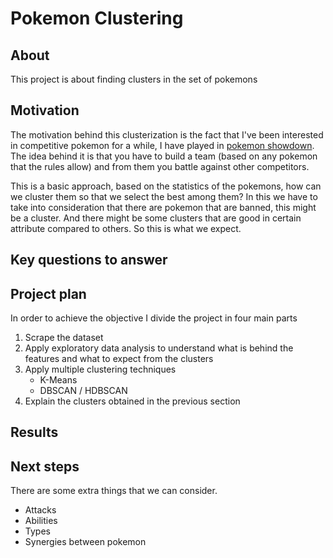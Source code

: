 # Pokemon Clustering
## About
This project is about finding clusters in the set of pokemons

## Motivation
The motivation behind this clusterization is the fact that I've been interested in competitive pokemon for a while, I have played in [pokemon showdown](https://pokemonshowdown.com/). The idea behind it is that you have to build a team (based on any pokemon that the rules allow) and from them you battle against other competitors.

This is a basic approach, based on the statistics of the pokemons, how can we cluster them so that we select the best among them? In this we have to take into consideration that there are pokemon that are banned, this might be a cluster. And there might be some clusters that are good in certain attribute compared to others. So this is what we expect.

## Key questions to answer


## Project plan
In order to achieve the objective I divide the project in four main parts
1. Scrape the dataset
2. Apply exploratory data analysis to understand what is behind the features and what to expect from the clusters
3. Apply multiple clustering techniques
    - K-Means
    - DBSCAN / HDBSCAN
4. Explain the clusters obtained in the previous section

## Results

## Next steps
There are some extra things that we can consider.
- Attacks
- Abilities
- Types
- Synergies between pokemon

